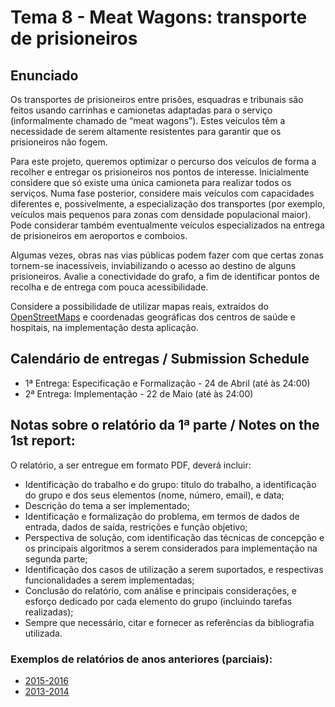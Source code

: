 # Tema 8 - Meat Wagons: transporte de prisioneiros
## Enunciado
Os transportes de prisioneiros entre prisões, esquadras e tribunais são feitos usando carrinhas e camionetas adaptadas para o serviço (informalmente chamado de “meat wagons”). Estes veículos têm a necessidade de serem altamente resistentes para garantir que os prisioneiros não fogem.

Para este projeto, queremos optimizar o percurso dos veículos de forma a recolher e entregar os prisioneiros nos pontos de interesse. Inicialmente considere que só existe uma única camioneta para realizar todos os serviços. Numa fase posterior, considere mais veículos com capacidades diferentes e, possivelmente, a especialização dos transportes (por exemplo, veículos mais pequenos para zonas com densidade populacional maior). Pode considerar também eventualmente veículos especializados na entrega de prisioneiros em aeroportos e comboios.

Algumas vezes, obras nas vias públicas podem fazer com que certas zonas tornem-se inacessíveis, inviabilizando o acesso ao destino de alguns prisioneiros. Avalie a conectividade do grafo, a fim de identificar pontos de recolha e de entrega com pouca acessibilidade.

Considere a possibilidade de utilizar mapas reais, extraídos do [OpenStreetMaps](www.openstreetmap.org) e coordenadas geográficas dos centros de saúde e hospitais, na implementação desta aplicação.

## Calendário de entregas / Submission Schedule
- 1ª Entrega: Especificação e Formalização - 24 de Abril (até às 24:00)
- 2ª Entrega: Implementação - 22 de Maio (até às 24:00)

## Notas sobre o relatório da 1ª parte / Notes on the 1st report:
O relatório, a ser entregue em formato PDF, deverá incluir:

- Identificação do trabalho e do grupo: título do trabalho, a identificação do grupo e dos seus elementos (nome, número, email), e data;
- Descrição do tema a ser implementado; 
- Identificação e formalização do problema, em termos de dados de entrada, dados de saída, restrições e função objetivo; 
- Perspectiva de solução, com identificação das técnicas de concepção e os principais algoritmos a serem considerados para implementação na segunda parte;
- Identificação dos casos de utilização a serem suportados, e respectivas funcionalidades a serem implementadas;
- Conclusão do relatório, com análise e principais considerações, e esforço dedicado por cada elemento do grupo (incluindo tarefas realizadas);
- Sempre que necessário, citar e fornecer as referências da bibliografia utilizada.

### Exemplos de relatórios de anos anteriores (parciais):
- [2015-2016](https://moodle.up.pt/pluginfile.php/115863/mod_label/intro/1_CAL1516_2MIEIC06_B.pdf)
- [2013-2014](https://moodle.up.pt/pluginfile.php/115863/mod_label/intro/DalilaLima_EtAl.pdf)
